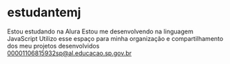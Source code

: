 # estudantemj   
Estou estudando na Alura
Estou me desenvolvendo na linguagem JavaScript
Utilizo esse espaço para minha organização e compartilhamento dos meu projetos desenvolvidos
00001106815932sp@al.educacao.sp.gov.br



